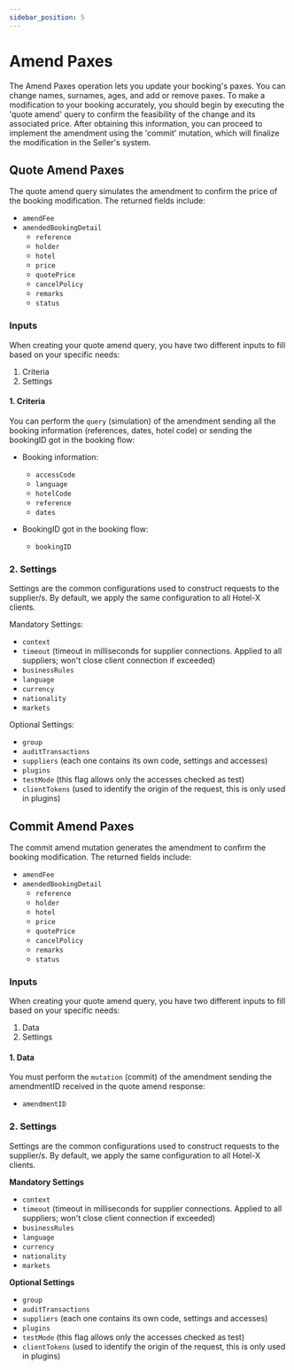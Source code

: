 ```yaml
---
sidebar_position: 5
---
```


# Amend Paxes

The Amend Paxes operation lets you update your booking's paxes. You can change names, surnames, ages, and add or remove paxes. To make a modification to your booking accurately, you should begin by executing the 'quote amend' query to confirm the feasibility of the change and its associated price. After obtaining this information, you can proceed to implement the amendment using the 'commit' mutation, which will finalize the modification in the Seller's system.

## Quote Amend Paxes

The quote amend query simulates the amendment to confirm the price of the booking modification. The returned fields include:

* `amendFee`
* `amendedBookingDetail`
   * `reference`
   * `holder`
   * `hotel`
   * `price`
   * `quotePrice`
   * `cancelPolicy`
   * `remarks`
   * `status`

### Inputs

When creating your quote amend query, you have two different inputs to fill based on your specific needs:

1. Criteria
2. Settings

#### 1. Criteria 

You can perform the `query` (simulation) of the amendment sending all the booking information (references, dates, hotel code) or sending the bookingID got in the booking flow:

* Booking information:
   * `accessCode`
   * `language`
   * `hotelCode`
   * `reference`
   * `dates`

* BookingID got in the booking flow:
   * `bookingID`


### 2. Settings 

Settings are the common configurations used to construct requests to the supplier/s. By default, we apply the same configuration to all Hotel-X clients.

Mandatory Settings:
* `context`
* `timeout` (timeout in milliseconds for supplier connections. Applied to all suppliers; won't close client connection if exceeded)
* `businessRules`
* `language`
* `currency`
* `nationality`
* `markets`

Optional Settings:
* `group`
* `auditTransactions`
* `suppliers` (each one contains its own code, settings and accesses)
* `plugins`
* `testMode` (this flag allows only the accesses checked as test)
* `clientTokens` (used to identify the origin of the request, this is only used in plugins)



## Commit Amend Paxes 

The commit amend mutation generates the amendment to confirm the booking modification. The returned fields include:

* `amendFee`
* `amendedBookingDetail`
   * `reference`
   * `holder`
   * `hotel`
   * `price`
   * `quotePrice`
   * `cancelPolicy`
   * `remarks`
   * `status`


### Inputs

When creating your quote amend query, you have two different inputs to fill based on your specific needs:

1. Data
2. Settings

#### 1. Data 

You must perform the `mutation` (commit) of the amendment sending the amendmentID received in the quote amend response:
* `amendmentID`

### 2. Settings 

Settings are the common configurations used to construct requests to the supplier/s. By default, we apply the same configuration to all Hotel-X clients.

**Mandatory Settings**
* `context`
* `timeout` (timeout in milliseconds for supplier connections. Applied to all suppliers; won't close client connection if exceeded)
* `businessRules`
* `language`
* `currency`
* `nationality`
* `markets`

**Optional Settings**
* `group`
* `auditTransactions`
* `suppliers` (each one contains its own code, settings and accesses)
* `plugins`
* `testMode` (this flag allows only the accesses checked as test)
* `clientTokens` (used to identify the origin of the request, this is only used in plugins)
